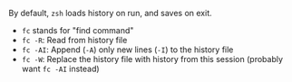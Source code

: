 By default, `zsh` loads history on run, and saves on exit.

- `fc` stands for "find command"
- `fc -R`: Read from history file
- `fc -AI`: Append (`-A`) only new lines (`-I`) to the history file
- `fc -W`: Replace the history file with history from this session (probably want `fc -AI` instead)

